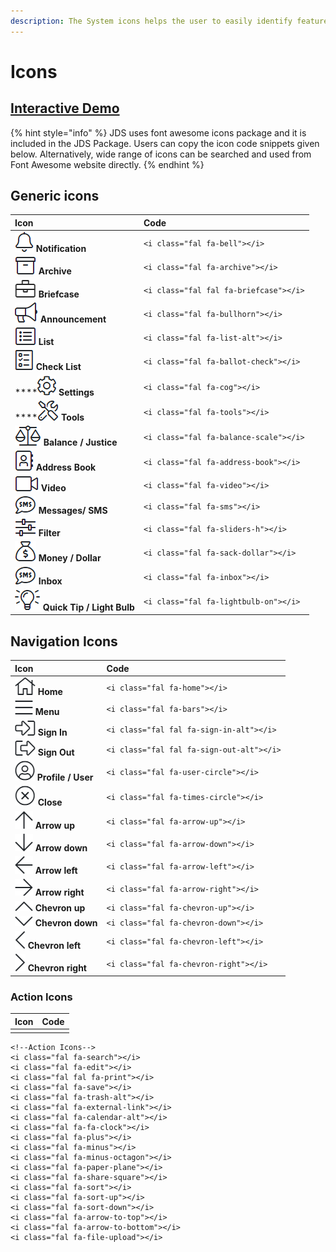 ```yaml
---
description: The System icons helps the user to easily identify features and functions.
---
```


# Icons

## [Interactive Demo](http://cloud.crimsonlogic.com/2021/website/jds/v1/components.html#icons-wrapper)

{% hint style="info" %}
JDS uses font awesome icons package and it is included in the JDS Package. Users can copy the icon code snippets given below. Alternatively, wide range of icons can be searched and used from Font Awesome website directly.
{% endhint %}

## Generic icons

| Icon | Code |
| :--- | :--- |
| ![](../.gitbook/assets/image%20%28159%29.png) **Notification** | `<i class="fal fa-bell"></i>` |
| ![](../.gitbook/assets/image%20%28158%29.png) **Archive** | `<i class="fal fa-archive"></i>` |
| ![](../.gitbook/assets/image%20%28168%29.png) **Briefcase** | `<i class="fal fal fa-briefcase"></i>` |
| ![](../.gitbook/assets/image%20%28155%29.png) **Announcement** | `<i class="fal fa-bullhorn"></i>` |
| ![](../.gitbook/assets/image%20%28169%29.png)  **List** | `<i class="fal fa-list-alt"></i>` |
| ![](../.gitbook/assets/image%20%28182%29.png)  **Check List** | `<i class="fal fa-ballot-check"></i>` |
| \*\*\*\*![](../.gitbook/assets/image%20%28163%29.png)  **Settings** | `<i class="fal fa-cog"></i>` |
| \*\*\*\*![](../.gitbook/assets/image%20%28162%29.png)  **Tools** | `<i class="fal fa-tools"></i>` |
| ![](../.gitbook/assets/image%20%28164%29.png) **Balance / Justice** | `<i class="fal fa-balance-scale"></i>` |
| ![](../.gitbook/assets/image%20%28175%29.png)    **Address Book** | `<i class="fal fa-address-book"></i>` |
| ![](../.gitbook/assets/image%20%28177%29.png)  **Video** | `<i class="fal fa-video"></i>` |
| ![](../.gitbook/assets/image%20%28183%29.png)    **Messages/ SMS** | `<i class="fal fa-sms"></i>` |
| ![](../.gitbook/assets/image%20%28154%29.png)    **Filter** | `<i class="fal fa-sliders-h"></i>` |
| ![](../.gitbook/assets/image%20%28180%29.png)    **Money / Dollar** | `<i class="fal fa-sack-dollar"></i>` |
| ![](../.gitbook/assets/image%20%28179%29.png)   **Inbox** | `<i class="fal fa-inbox"></i>` |
| ![](../.gitbook/assets/image%20%28157%29.png)   **Quick Tip / Light Bulb** | `<i class="fal fa-lightbulb-on"></i>` |

## Navigation Icons

| Icon | Code |
| :--- | :--- |
| ![](../.gitbook/assets/image%20%28184%29.png)   **Home** | `<i class="fal fa-home"></i>` |
| ![](../.gitbook/assets/image%20%28171%29.png)    **Menu** | `<i class="fal fa-bars"></i>` |
| ![](../.gitbook/assets/image%20%28176%29.png)   **Sign In** | `<i class="fal fal fa-sign-in-alt"></i>` |
| ![](../.gitbook/assets/image%20%28167%29.png)   **Sign Out** | `<i class="fal fal fa-sign-out-alt"></i>` |
| ![](../.gitbook/assets/image%20%28151%29.png)   **Profile / User** | `<i class="fal fa-user-circle"></i>` |
| ![](../.gitbook/assets/image%20%28174%29.png)   **Close** | `<i class="fal fa-times-circle"></i>` |
| ![](../.gitbook/assets/image%20%28166%29.png)    **Arrow up** | `<i class="fal fa-arrow-up"></i>` |
| ![](../.gitbook/assets/image%20%28170%29.png)   **Arrow down** | `<i class="fal fa-arrow-down"></i>` |
| ![](../.gitbook/assets/image%20%28160%29.png)   **Arrow left** | `<i class="fal fa-arrow-left"></i>` |
| ![](../.gitbook/assets/image%20%28161%29.png)   **Arrow right** | `<i class="fal fa-arrow-right"></i>` |
| ![](../.gitbook/assets/image%20%28156%29.png)   **Chevron up** | `<i class="fal fa-chevron-up"></i>` |
| ![](../.gitbook/assets/image%20%28172%29.png)   **Chevron down** | `<i class="fal fa-chevron-down"></i>` |
| ![](../.gitbook/assets/image%20%28165%29.png)      **Chevron left** | `<i class="fal fa-chevron-left"></i>` |
| ![](../.gitbook/assets/image%20%28173%29.png)      **Chevron right** | `<i class="fal fa-chevron-right"></i>` |

### Action Icons

| Icon | Code |
| :--- | :--- |
|  |  |

```text
<!--Action Icons-->
<i class="fal fa-search"></i>
<i class="fal fa-edit"></i>
<i class="fal fal fa-print"></i>
<i class="fal fa-save"></i>
<i class="fal fa-trash-alt"></i>
<i class="fal fa-external-link"></i>
<i class="fal fa-calendar-alt"></i>
<i class="fal fa-fa-clock"></i>
<i class="fal fa-plus"></i>
<i class="fal fa-minus"></i>
<i class="fal fa-minus-octagon"></i>
<i class="fal fa-paper-plane"></i>
<i class="fal fa-share-square"></i>
<i class="fal fa-sort"></i>
<i class="fal fa-sort-up"></i>
<i class="fal fa-sort-down"></i>
<i class="fal fa-arrow-to-top"></i>
<i class="fal fa-arrow-to-bottom"></i>
<i class="fal fa-file-upload"></i>
```

